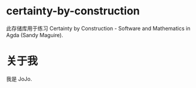 # certainty-by-construction

此存储库用于练习 Certainty by Construction - Software and Mathematics in Agda (Sandy Maguire).

# 关于我

我是 JoJo.
